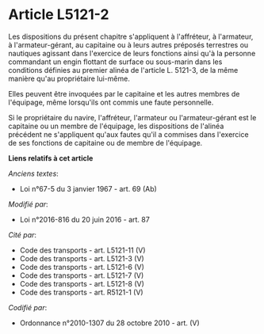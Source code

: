 # Article L5121-2

Les dispositions du présent chapitre s'appliquent à l'affréteur, à l'armateur, à l'armateur-gérant, au capitaine ou à leurs
autres préposés terrestres ou nautiques agissant dans l'exercice de leurs fonctions ainsi qu'à la personne commandant un
engin flottant de surface ou sous-marin dans les conditions définies au premier alinéa de l'article L. 5121-3, de la même
manière qu'au propriétaire lui-même. 

Elles peuvent être invoquées par le capitaine et les autres membres de l'équipage, même lorsqu'ils ont commis une faute
personnelle. 

Si le propriétaire du navire, l'affréteur, l'armateur ou l'armateur-gérant est le capitaine ou un membre de l'équipage, les
dispositions de l'alinéa précédent ne s'appliquent qu'aux fautes qu'il a commises dans l'exercice de ses fonctions de
capitaine ou de membre de l'équipage.

**Liens relatifs à cet article**

_Anciens textes_:

  - Loi n°67-5 du 3 janvier 1967 - art. 69 (Ab)

_Modifié par_:

  - Loi n°2016-816 du 20 juin 2016 - art. 87

_Cité par_:

  - Code des transports - art. L5121-11 (V)
  - Code des transports - art. L5121-3 (V)
  - Code des transports - art. L5121-6 (V)
  - Code des transports - art. L5121-7 (V)
  - Code des transports - art. L5121-8 (V)
  - Code des transports - art. R5121-1 (V)

_Codifié par_:

  - Ordonnance n°2010-1307 du 28 octobre 2010 - art. (V)
